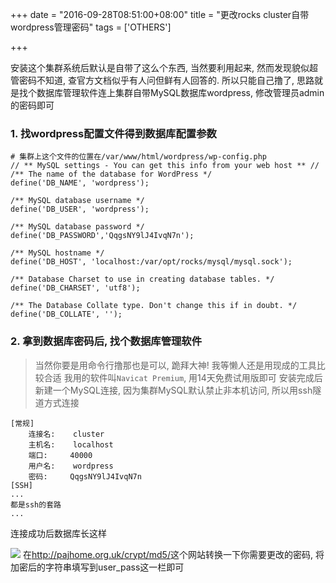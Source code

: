 +++
date = "2016-09-28T08:51:00+08:00"
title = "更改rocks cluster自带wordpress管理密码"
tags = ['OTHERS']

+++

安装这个集群系统后默认是自带了这么个东西, 当然要利用起来, 然而发现貌似超管密码不知道, 查官方文档似乎有人问但鲜有人回答的. 所以只能自己撸了, 思路就是找个数据库管理软件连上集群自带MySQL数据库wordpress, 修改管理员admin的密码即可

### 1. 找wordpress配置文件得到数据库配置参数
```
# 集群上这个文件的位置在/var/www/html/wordpress/wp-config.php
// ** MySQL settings - You can get this info from your web host ** //
/** The name of the database for WordPress */
define('DB_NAME', 'wordpress');

/** MySQL database username */
define('DB_USER', 'wordpress');

/** MySQL database password */
define('DB_PASSWORD','QqgsNY9lJ4IvqN7n');

/** MySQL hostname */
define('DB_HOST', 'localhost:/var/opt/rocks/mysql/mysql.sock');

/** Database Charset to use in creating database tables. */
define('DB_CHARSET', 'utf8');

/** The Database Collate type. Don't change this if in doubt. */
define('DB_COLLATE', '');

```

### 2. 拿到数据库密码后, 找个数据库管理软件
> 当然你要是用命令行撸那也是可以, 跪拜大神! 我等懒人还是用现成的工具比较合适
我用的软件叫`Navicat Premium`, 用14天免费试用版即可
安装完成后新建一个MySQL连接, 因为集群MySQL默认禁止非本机访问, 所以用ssh隧道方式连接
```
[常规]
    连接名:    cluster
    主机名:    localhost
    端口:     40000
    用户名:    wordpress
    密码:     QqgsNY9lJ4IvqN7n
[SSH]
...
都是ssh的套路
...
```
连接成功后数据库长这样

![](~/09-56-37.jpg)
在<http://pajhome.org.uk/crypt/md5/>这个网站转换一下你需要更改的密码, 将加密后的字符串填写到user_pass这一栏即可
